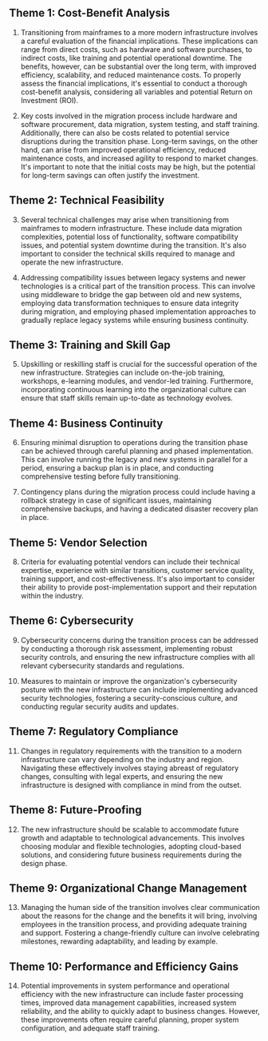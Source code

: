 ## Theme 1: Cost-Benefit Analysis
1. Transitioning from mainframes to a more modern infrastructure involves a careful evaluation of the financial implications. These implications can range from direct costs, such as hardware and software purchases, to indirect costs, like training and potential operational downtime. The benefits, however, can be substantial over the long term, with improved efficiency, scalability, and reduced maintenance costs. To properly assess the financial implications, it's essential to conduct a thorough cost-benefit analysis, considering all variables and potential Return on Investment (ROI).
   
2. Key costs involved in the migration process include hardware and software procurement, data migration, system testing, and staff training. Additionally, there can also be costs related to potential service disruptions during the transition phase. Long-term savings, on the other hand, can arise from improved operational efficiency, reduced maintenance costs, and increased agility to respond to market changes. It's important to note that the initial costs may be high, but the potential for long-term savings can often justify the investment.

## Theme 2: Technical Feasibility
3. Several technical challenges may arise when transitioning from mainframes to modern infrastructure. These include data migration complexities, potential loss of functionality, software compatibility issues, and potential system downtime during the transition. It's also important to consider the technical skills required to manage and operate the new infrastructure.
   
4. Addressing compatibility issues between legacy systems and newer technologies is a critical part of the transition process. This can involve using middleware to bridge the gap between old and new systems, employing data transformation techniques to ensure data integrity during migration, and employing phased implementation approaches to gradually replace legacy systems while ensuring business continuity.

## Theme 3: Training and Skill Gap
5. Upskilling or reskilling staff is crucial for the successful operation of the new infrastructure. Strategies can include on-the-job training, workshops, e-learning modules, and vendor-led training. Furthermore, incorporating continuous learning into the organizational culture can ensure that staff skills remain up-to-date as technology evolves.

## Theme 4: Business Continuity
6. Ensuring minimal disruption to operations during the transition phase can be achieved through careful planning and phased implementation. This can involve running the legacy and new systems in parallel for a period, ensuring a backup plan is in place, and conducting comprehensive testing before fully transitioning.
   
7. Contingency plans during the migration process could include having a rollback strategy in case of significant issues, maintaining comprehensive backups, and having a dedicated disaster recovery plan in place.

## Theme 5: Vendor Selection
8. Criteria for evaluating potential vendors can include their technical expertise, experience with similar transitions, customer service quality, training support, and cost-effectiveness. It's also important to consider their ability to provide post-implementation support and their reputation within the industry.

## Theme 6: Cybersecurity
9. Cybersecurity concerns during the transition process can be addressed by conducting a thorough risk assessment, implementing robust security controls, and ensuring the new infrastructure complies with all relevant cybersecurity standards and regulations.
   
10. Measures to maintain or improve the organization's cybersecurity posture with the new infrastructure can include implementing advanced security technologies, fostering a security-conscious culture, and conducting regular security audits and updates.

## Theme 7: Regulatory Compliance
11. Changes in regulatory requirements with the transition to a modern infrastructure can vary depending on the industry and region. Navigating these effectively involves staying abreast of regulatory changes, consulting with legal experts, and ensuring the new infrastructure is designed with compliance in mind from the outset.

## Theme 8: Future-Proofing
12. The new infrastructure should be scalable to accommodate future growth and adaptable to technological advancements. This involves choosing modular and flexible technologies, adopting cloud-based solutions, and considering future business requirements during the design phase.

## Theme 9: Organizational Change Management
13. Managing the human side of the transition involves clear communication about the reasons for the change and the benefits it will bring, involving employees in the transition process, and providing adequate training and support. Fostering a change-friendly culture can involve celebrating milestones, rewarding adaptability, and leading by example.

## Theme 10: Performance and Efficiency Gains
14. Potential improvements in system performance and operational efficiency with the new infrastructure can include faster processing times, improved data management capabilities, increased system reliability, and the ability to quickly adapt to business changes. However, these improvements often require careful planning, proper system configuration, and adequate staff training.